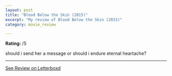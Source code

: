 ```yaml
---
layout: post
title: "Blood Below the Skin (2015)"
excerpt: "My review of Blood Below the Skin (2015)"
category: movie_review

---
```


**Rating:** /5

should i send her a message or should i endure eternal heartache?

<hr>

[See Review on Letterboxd](https://boxd.it/4KnU0D)
